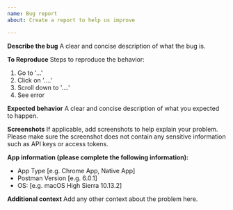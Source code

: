 ```yaml
---
name: Bug report
about: Create a report to help us improve

---
```


<!--
Please read through the [guidelines](https://github.com/postmanlabs/postman-app-support#guidelines-for-reporting-issues) before creating a new issue.
-->

**Describe the bug**
A clear and concise description of what the bug is.

**To Reproduce**
Steps to reproduce the behavior:
1. Go to '...'
2. Click on '....'
3. Scroll down to '....'
4. See error

**Expected behavior**
A clear and concise description of what you expected to happen.

**Screenshots**
If applicable, add screenshots to help explain your problem. Please make sure the screenshot does not contain any sensitive information such as API keys or access tokens. 

**App information (please complete the following information):**
 - App Type [e.g. Chrome App, Native App]
 - Postman Version [e.g. 6.0.1]
 - OS: [e.g. macOS High Sierra 10.13.2]

**Additional context**
Add any other context about the problem here.
